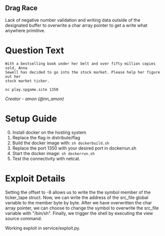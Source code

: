 Drag Race
---------

Lack of negative number validation and writing data outside of the designated
buffer to overwrite a char array pointer to get a write what anywhere primitive.

# Question Text

```
With a bestselling book under her belt and over fifty million copies sold, Anna
Sewell has decided to go into the stock market. Please help her figure out her
stock market ticker.

nc play.spgame.site 1350
```

*Creator -  amon (@nn_amon)*

# Setup Guide

0. Install docker on the hosting system
1. Replace the flag in distribute/flag
2. Build the docker image with: `sh dockerbuild.sh`
3. Replace the port 1350 with your desired port in dockerrun.sh
4. Start the docker image: `sh dockerrun.sh`
5. Test the connectivity with netcat.

# Exploit Details

Setting the offset to -8 allows us to write the the symbol member of the
ticker\_tape struct. Now, we can write the address of the src\_file global
variable to the member byte by byte. After we have overwritten the char array
pointer, we can choose to change the symbol to overwrite the src\_file variable
with "/bin/sh". Finally, we trigger the shell by executing the view source
command.

Working exploit in service/exploit.py.

